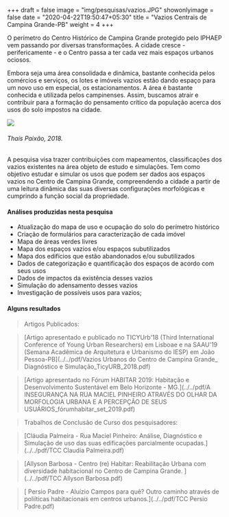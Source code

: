 +++
draft = false
image = "img/pesquisas/vazios.JPG"
showonlyimage = false
date = "2020-04-22T19:50:47+05:30"
title = "Vazios Centrais de Campina Grande-PB"
weight = 4
+++

O perímetro do Centro Histórico de Campina Grande protegido pelo IPHAEP vem passando por diversas transformações. A cidade cresce - perifericamente - e o Centro passa a ter cada vez mais espaços urbanos ociosos.   
<!--more-->

Embora seja uma área consolidada e dinâmica, bastante conhecida pelos comércios e serviços, os lotes e imóveis vazios estão dando espaço para um novo uso em especial, os estacionamentos. A área é bastante conhecida e utilizada pelos campinenses. Assim, buscamos atrair e contribuir para a formação do pensamento crítico da população acerca dos usos do solo impostos na cidade.

![](../../img/pesquisas/vazios1.JPG)
<H6>Thaís Paixão, 2018.</H6>

A pesquisa visa trazer contribuições com mapeamentos, classificações dos vazios existentes na área objeto de estudo e simulações. Tem como objetivo estudar e simular os usos que podem ser dados aos espaços vazios no Centro de Campina Grande, compreendendo a cidade a partir de uma leitura dinâmica das suas diversas configurações morfológicas e cumprindo a função social da propriedade.


#### Análises produzidas nesta pesquisa

* Atualização do mapa de uso e ocupação do solo do perímetro histórico
* Criação de formulários para caracterização de cada imóvel
* Mapa de áreas verdes livres
* Mapa dos espaços vazios e/ou espaços subutilizados
* Mapa dos edifícios que estão abandonados e/ou subutilizados
* Dados de categorização e quantificação dos espaços de acordo com seus usos
* Dados de impactos da existência desses vazios
* Simulação do adensamento desses vazios
* Investigação de possíveis usos para vazios;


#### Alguns resultados

>Artigos Publicados:

>[Artigo apresentado e publicado no TICYUrb'18 (Third International Conference of Young Urban Researchers) em Lisboae e na SAAU'19 (Semana Acadêmica de Arquitetura e Urbanismo do IESP) em João Pessoa-PB](../../pdf/Vazios Urbanos do Centro de Campina Grande_ Diagnóstico e Simulação_TicyURB_2018.pdf)

>[Artigo apresentado no Fórum HABITAR 2019: Habitação e Desenvolvimento Sustentável em Belo Horizonte - MG.](../../pdf/A INSEGURANÇA NA RUA MACIEL PINHEIRO ATRAVÉS DO OLHAR DA MORFOLOGIA URBANA E A PERCEPÇÃO DE SEUS USUÁRIOS_fórumhabitar_set_2019.pdf)

>Trabalhos de Conclusão de Curso dos pesquisadores:

>[Cláudia Palmeira - Rua Maciel Pinheiro: Análise, Diagnóstico e Simulação de uso das suas edificações parcialmente ocupadas.](../../pdf/TCC Claudia Palmeira.pdf)

>[Allyson Barbosa - Centro (re) Habitar: Reabilitação Urbana com diversidade habitacional no Centro de Campina Grande. ](../../pdf/TCC Allyson Barbosa.pdf)

>[ Persio Padre - Aluízio Campos para quê? Outro caminho através de poliíticas habitacionais em centros urbanos.](../../pdf/TCC Persio Padre.pdf)
